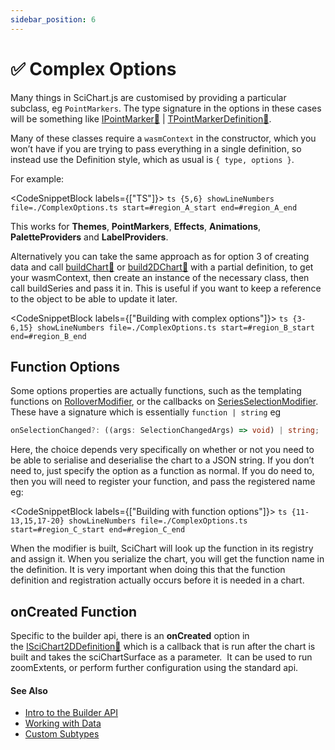 ```yaml
---
sidebar_position: 6
---
```


# ✅ Complex Options

Many things in SciChart.js are customised by providing a particular subclass, eg `PointMarkers`. The type signature in the options in these cases will be something like [IPointMarker:blue_book:](https://www.scichart.com/documentation/js/current/typedoc/interfaces/ipointmarker.html) | [TPointMarkerDefinition:blue_book:](https://www.scichart.com/documentation/js/current/typedoc/interfaces/tpointmarkerdefinition.html).

Many of these classes require a `wasmContext` in the constructor, which you won’t have if you are trying to pass everything in a single definition, so instead use the Definition style, which as usual is `{ type, options }`.

For example:

<CodeSnippetBlock labels={["TS"]}>
    ```ts {5,6} showLineNumbers file=./ComplexOptions.ts start=#region_A_start end=#region_A_end
    ```
</CodeSnippetBlock>

This works for **Themes**, **PointMarkers**, **Effects**, **Animations**, **PaletteProviders** and **LabelProviders**.

Alternatively you can take the same approach as for option 3 of creating data and call [buildChart:blue_book:](https://www.scichart.com/documentation/js/current/typedoc/modules/_scichart_builder_chartbuilder.html#buildchart) or [build2DChart:blue_book:](https://www.scichart.com/documentation/js/current/typedoc/modules/_scichart_builder_chartbuilder.html#build2dchart) with a partial definition, to get your wasmContext, then create an instance of the necessary class, then call buildSeries and pass it in. This is useful if you want to keep a reference to the object to be able to update it later.


<CodeSnippetBlock labels={["Building with complex options"]}>
    ```ts {3-6,15} showLineNumbers file=./ComplexOptions.ts start=#region_B_start end=#region_B_end
    ```
</CodeSnippetBlock>

Function Options
----------------

Some options properties are actually functions, such as the templating functions on [RolloverModifier](/docs/2d-charts/chart-modifier-api/rollover-modifier), or the callbacks on [SeriesSelectionModifier](/docs/2d-charts/chart-modifier-api/selection/series-selection). These have a signature which is essentially `function | string` eg

```ts
onSelectionChanged?: ((args: SelectionChangedArgs) => void) | string;
```

Here, the choice depends very specifically on whether or not you need to be able to serialise and deserialise the chart to a JSON string. If you don’t need to, just specify the option as a function as normal. If you do need to, then you will need to register your function, and pass the registered name eg:


<CodeSnippetBlock labels={["Building with function options"]}>
    ```ts {11-13,15,17-20} showLineNumbers file=./ComplexOptions.ts start=#region_C_start end=#region_C_end
    ```
</CodeSnippetBlock>

When the modifier is built, SciChart will look up the function in its registry and assign it. When you serialize the chart, you will get the function name in the definition. It is very important when doing this that the function definition and registration actually occurs before it is needed in a chart.

onCreated Function 
-------------------

Specific to the builder api, there is an **onCreated** option in the [ISciChart2DDefinition:blue_book:](https://www.scichart.com/documentation/js/current/typedoc/interfaces/iscichart2ddefinition.html) which is a callback that is run after the chart is built and takes the sciChartSurface as a parameter.  It can be used to run zoomExtents, or perform further configuration using the standard api.

#### See Also

* [Intro to the Builder API](/docs/2d-charts/builder-api/builder-api-overview)
* [Working with Data](/docs/2d-charts/builder-api/working-with-data)
* [Custom Subtypes](/docs/2d-charts/builder-api/custom-subtypes)